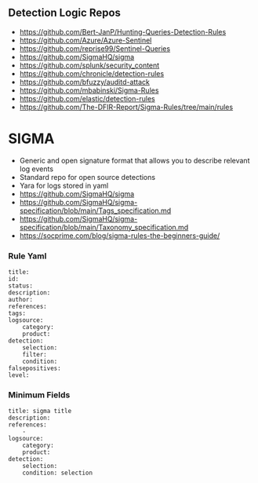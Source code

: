 ## Detection Logic Repos
- https://github.com/Bert-JanP/Hunting-Queries-Detection-Rules
- https://github.com/Azure/Azure-Sentinel
- https://github.com/reprise99/Sentinel-Queries
- https://github.com/SigmaHQ/sigma
- https://github.com/splunk/security_content
- https://github.com/chronicle/detection-rules
- https://github.com/bfuzzy/auditd-attack
- https://github.com/mbabinski/Sigma-Rules
- https://github.com/elastic/detection-rules
- https://github.com/The-DFIR-Report/Sigma-Rules/tree/main/rules

# SIGMA
- Generic and open signature format that allows you to describe relevant log events
- Standard repo for open source detections
- Yara for logs stored in yaml
- https://github.com/SigmaHQ/sigma
- https://github.com/SigmaHQ/sigma-specification/blob/main/Tags_specification.md
- https://github.com/SigmaHQ/sigma-specification/blob/main/Taxonomy_specification.md
- https://socprime.com/blog/sigma-rules-the-beginners-guide/

### Rule Yaml
~~~
title:
id:
status:
description:
author:
references:
tags:
logsource: 
    category:
    product:
detection:
    selection:
    filter:
    condition:
falsepositives:
level:
~~~

### Minimum Fields
~~~
title: sigma title
description:
references:
    - 
logsource:
    category: 
    product: 
detection:
    selection:
    condition: selection
~~~